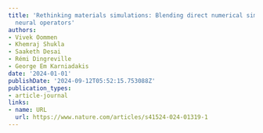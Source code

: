 ```yaml
---
title: 'Rethinking materials simulations: Blending direct numerical simulations with
  neural operators'
authors:
- Vivek Oommen
- Khemraj Shukla
- Saaketh Desai
- Rémi Dingreville
- George Em Karniadakis
date: '2024-01-01'
publishDate: '2024-09-12T05:52:15.753088Z'
publication_types:
- article-journal
links:
- name: URL
  url: https://www.nature.com/articles/s41524-024-01319-1
---
```


